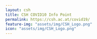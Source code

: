 ```yaml
---
layout: csh
title: CSH COVID10 Info Point
permalink: https://csh.ac.at/covid19/
feature-img: "assets/img/CSH_Logo.png"
icon: "assets/img/CSH_Logo.png"
---
```

